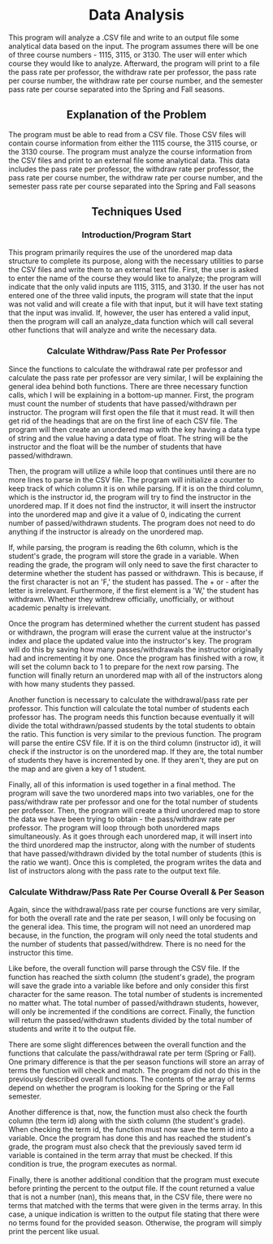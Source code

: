<h1 align="center">Data Analysis</h1>

<p>This program will analyze a .CSV file and write to an output file some analytical data based on the input. The program assumes there will be one of three course numbers 
  - 1115, 3115, or 3130. The user will enter which course they would like to analyze. Afterward, the program will print to a file the pass rate per professor, the
withdraw rate per professor, the pass rate per course number, the withdraw rate per course number, and the semester pass rate per course separated into the Spring 
and Fall seasons.</p>  

<h2 align="center">Explanation of the Problem</h2>

<p>The program must be able to read from a CSV file. Those CSV files will contain course information from either the 1115 course, the 3115 course, or the 3130 course.
 The program must analyze the course information from the CSV files and print to an external file some analytical data. This data includes the pass rate per professor, 
the withdraw rate per professor, the pass rate per course number, the withdraw rate per course number, and the semester pass rate per course separated into the
 Spring and Fall seasons </p>
 
<h2 align="center">Techniques Used</h2>

<h3 align="center">Introduction/Program Start</h3>

<p> This program primarily requires the use of the unordered map data structure to complete its purpose, along with the necessary utilities to parse the CSV files
and write them to an external text file. First, the user is asked to enter the name of the course they would like to analyze; the program will indicate that the only
valid inputs are 1115, 3115, and 3130. If the user has not entered one of the three valid inputs, the program will state that the input was not valid and will
create a file with that input, but it will have text stating that the input was invalid. If, however, the user has entered a valid input, then the program will call
an analyze_data function which will call several other functions that will analyze and write the necessary data.</p>

<h3 align="center">Calculate Withdraw/Pass Rate Per Professor</h3>

<p>Since the functions to calculate the withdrawal rate per professor and calculate the pass rate per professor are very similar, I will be explaining the general
idea behind both functions. There are three necessary function calls, which I will be explaining in a bottom-up manner. First, the program must count
the number of students that have passed/withdrawn per instructor. The program will first open the file that it must read. It will then get rid of the headings that
are on the first line of each CSV file. The program will then create an unordered map with the key having a data type of string and the value having a data type
of float. The string will be the instructor and the float will be the number of students that have passed/withdrawn.</p>

<p>Then, the program will utilize a while loop that continues until there are no more lines to parse in the CSV file. The program will initialize a counter to keep
track of which column it is on while parsing. If it is on the third column, which is the instructor id, the program will try to find the instructor in the 
unordered map. If it does not find the instructor, it will insert the instructor into the unordered map and give it a value of 0, indicating the current number
of passed/withdrawn students. The program does not need to do anything if the instructor is already on the unordered map.</p>

<p>If, while parsing, the program is reading the 6th column, which is the student's grade, the program will store the grade in a variable. When reading the
grade, the program will only need to save the first character to determine whether the student has passed or withdrawn. This is because, if the first character is
not an 'F,' the student has passed. The + or - after the letter is irrelevant. Furthermore, if the first element is a 'W,' the student has withdrawn. Whether
they withdrew officially, unofficially, or without academic penalty is irrelevant.</p>

<p>Once the program has determined whether the current student has passed or withdrawn, the program will erase the current value at the instructor's index and
place the updated value into the instructor's key. The program will do this by saving how many passes/withdrawals the instructor originally had and incrementing
it by one. Once the program has finished with a row, it will set the column back to 1 to prepare for the next row parsing. The function will finally return an 
unordered map with all of the instructors along with how many students they passed.</p>

<p>Another function is necessary to calculate the withdrawal/pass rate per professor. This function will calculate the total number of students each professor has. 
The program needs this function because eventually it will divide the total withdrawn/passed students by the total students to obtain the ratio. This function is
very similar to the previous function. The program will parse the entire CSV file. If it is on the third column (instructor id), it will check if the instructor
is on the unordered map. If they are, the total number of students they have is incremented by one. If they aren't, they are put on the map and are given a key
of 1 student.</p>

<p>Finally, all of this information is used together in a final method. The program will save the two unordered maps into two variables, one for the 
pass/withdraw rate per professor and one for the total number of students per professor. Then, the program will create a third unordered map to store the
data we have been trying to obtain - the pass/withdraw rate per professor. The program will loop through both unordered maps simultaneously. As it goes through
each unordered map, it will insert into the third unordered map the instructor, along with the number of students that have passed/withdrawn divided by the
total number of students (this is the ratio we want). Once this is completed, the program writes the data and list of instructors along with the pass rate to
the output text file.</p>

<h3 align="center">Calculate Withdraw/Pass Rate Per Course Overall & Per Season</h3>

<p>Again, since the withdrawal/pass rate per course functions are very similar, for both the overall rate and the rate per season, I will only be focusing on
the general idea. This time, the program will not need an unordered map because, in the function, the program will only need the total students and the number
of students that passed/withdrew. There is no need for the instructor this time.</p>

<p>Like before, the overall function will parse through the CSV file. If the function has reached the sixth column (the student's grade), the program will save the grade into a variable like before and only consider this first character for the same reason. The total number of students is incremented no matter what. The total number of passed/withdrawn students, however, will only be incremented if the conditions are correct. Finally, the function will return the passed/withdrawn students divided by the total number of students and write it to the output file.</p>

<p>There are some slight differences between the overall function and the functions that calculate the pass/withdrawal rate per term (Spring or Fall). One primary
difference is that the per season functions will store an array of terms the function will check and match. The program did not do this in the previously described overall functions. The contents of the array of terms depend on whether the program is looking for the Spring or the Fall semester.</p>

<p>Another difference is that, now, the function must also check the fourth column (the term id) along with the sixth column (the student's grade). When checking the term id, the function must now save the term id into a variable. Once the program has done this and has reached the student's grade, the program must also check that the previously saved term id variable is contained in the term array that must be checked. If this condition is true, the program executes as normal.</p>

<p>Finally, there is another additional condition that the program must execute before printing the percent to the output file. If the count returned a value that is not a number (nan), this means that, in the CSV file, there were no terms that matched with the terms that were given in the terms array. In this case, a unique indication is written to the output file stating that there were no terms found for the provided season. Otherwise, the program will simply print the percent like usual.</p>
